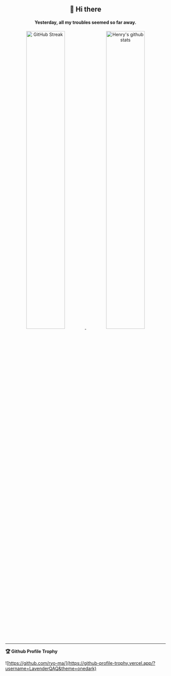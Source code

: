 <div align="center">
	<h2>👋 Hi there</h2>
	<h4>Yesterday, all my troubles seemed so far away.</h4>
   	<a href="#">
		<img src="https://github-readme-streak-stats.herokuapp.com/?user=LavenderQAQ"
			alt="GitHub Streak" width="49%" />
	  </a>   
   	<a href="#">
		<img src="https://github-readme-stats.vercel.app/api?username=LavenderQAQ&show_icons=true&theme=buefy"
			alt="Henry's github stats" width="49%" />
	</a>
</div>

<!--
**LavenderQAQ/LavenderQAQ** is a ✨ _special_ ✨ repository because its `README.md` (this file) appears on your GitHub profile.

Here are some ideas to get you started:

- 🔭 I’m currently working on ...
- 🌱 I’m currently learning ...
- 👯 I’m looking to collaborate on ...
- 🤔 I’m looking for help with ...
- 💬 Ask me about ...
- 📫 How to reach me: ...
- 😄 Pronouns: ...
- ⚡ Fun fact: ...
-->

---

**🏆 Github Profile Trophy**

![https://github.com/ryo-ma/](https://github-profile-trophy.vercel.app/?username=LavenderQAQ&theme=onedark)
